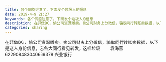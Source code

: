```yaml
---
title: 各个同胞注意了，下面发个垃圾人的信息
date: 2019-4-9 21:27
keywords: 各个同胞注意了，下面发个垃圾人的信息
description: 在菲做BC，偷公司资源贩卖。卖公司财务上分微信，骗取同行转账卖数据，以下是这人身份信息，忘各大同行看见转发，这样垃圾      袁海燕622908483040669378兴业银行
categories: sharing
---
```

<td class="t_f" id="postmessage_3443831">

在菲做BC，偷公司资源贩卖。卖公司财务上分微信，骗取同行转账卖数据，以下是这人身份信息，忘各大同行看见转发，这样垃圾        袁海燕 622908483040669378 兴业银行<br/>
</td>
